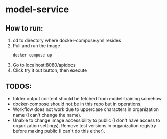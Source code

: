 # model-service


## How to run:
1. cd to directory where docker-compose.yml resides
2. Pull and run the image 
     ```bash
    docker-compose up
    ```
3. Go to localhost:8080/apidocs
4. Click try it out button, then execute 

## TODOS:
- folder output content should be fetched from model-training somehow.
- docker-compose should not be in this repo but in operations. 
- Workflow does not work due to uppercase characters in organization name (I can't change the name).
- Unable to change image accessibility to public (I don't have access to organization settings). Remove test versions in organization registry before making public (I can't do this either). 
